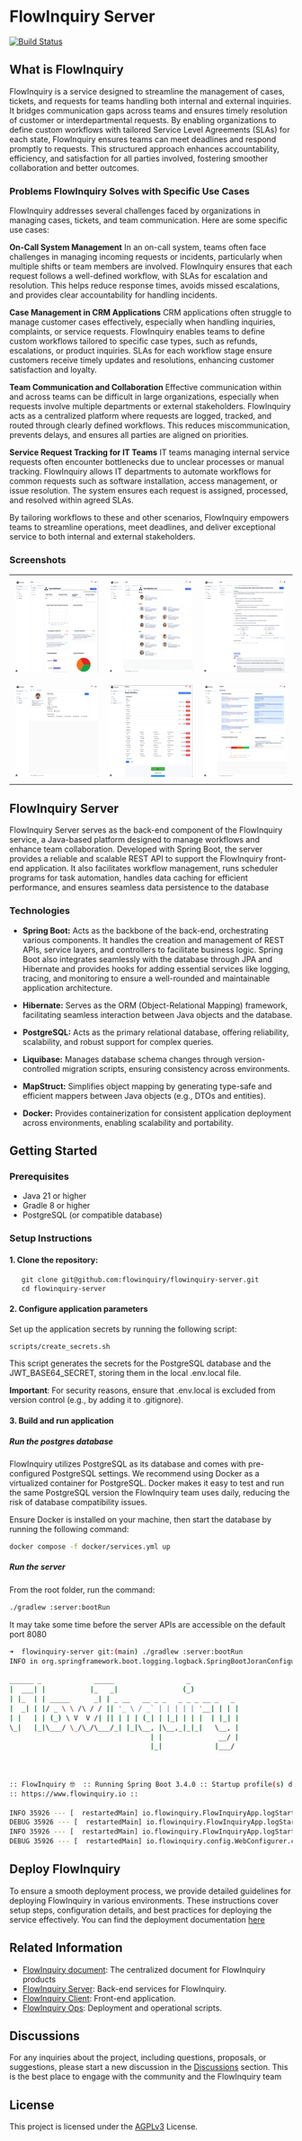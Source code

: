 # FlowInquiry Server
[![Build Status](https://github.com/flowinquiry/flowinquiry-server/actions/workflows/gradle.yml/badge.svg)](https://github.com/flowinquiry/flowinquiry-server/actions/workflows/gradle.yml)

## What is FlowInquiry

FlowInquiry is a service designed to streamline the management of cases, tickets, and requests for teams handling both internal and external inquiries. It bridges communication gaps across teams and ensures timely resolution of customer or interdepartmental requests. By enabling organizations to define custom workflows with tailored Service Level Agreements (SLAs) for each state, FlowInquiry ensures teams can meet deadlines and respond promptly to requests. This structured approach enhances accountability, efficiency, and satisfaction for all parties involved, fostering smoother collaboration and better outcomes.

### Problems FlowInquiry Solves with Specific Use Cases

FlowInquiry addresses several challenges faced by organizations in managing cases, tickets, and team communication. Here are some specific use cases:

**On-Call System Management**
In an on-call system, teams often face challenges in managing incoming requests or incidents, particularly when multiple shifts or team members are involved. FlowInquiry ensures that each request follows a well-defined workflow, with SLAs for escalation and resolution. This helps reduce response times, avoids missed escalations, and provides clear accountability for handling incidents.

**Case Management in CRM Applications**
CRM applications often struggle to manage customer cases effectively, especially when handling inquiries, complaints, or service requests. FlowInquiry enables teams to define custom workflows tailored to specific case types, such as refunds, escalations, or product inquiries. SLAs for each workflow stage ensure customers receive timely updates and resolutions, enhancing customer satisfaction and loyalty.

**Team Communication and Collaboration**
Effective communication within and across teams can be difficult in large organizations, especially when requests involve multiple departments or external stakeholders. FlowInquiry acts as a centralized platform where requests are logged, tracked, and routed through clearly defined workflows. This reduces miscommunication, prevents delays, and ensures all parties are aligned on priorities.

**Service Request Tracking for IT Teams**
IT teams managing internal service requests often encounter bottlenecks due to unclear processes or manual tracking. FlowInquiry allows IT departments to automate workflows for common requests such as software installation, access management, or issue resolution. The system ensures each request is assigned, processed, and resolved within agreed SLAs.

By tailoring workflows to these and other scenarios, FlowInquiry empowers teams to streamline operations, meet deadlines, and deliver exceptional service to both internal and external stakeholders.

### Screenshots

<table>
  <tr>
    <td style="padding: 10px; text-align: center;">
      <a href="assets/team_dashboard.png">
        <img src="assets/team_dashboard_thumbnail.png" alt="Team Dashboard">
      </a>
    </td>
    <td style="padding: 10px; text-align: center;">
      <a href="assets/team_members.png">
        <img src="assets/team_members_thumbnail.png" alt="Team Members">
      </a>
    </td>
    <td style="padding: 10px; text-align: center;">
      <a href="assets/ticket_view.png">
        <img src="assets/ticket_view_thumbnail.png" alt="Ticket View">
      </a>
    </td>
  </tr>
  <tr>
    <td style="padding: 10px; text-align: center;">
      <a href="assets/user_view.png">
        <img src="assets/user_view_thumbnail.png" alt="User View">
      </a>
    </td>
    <td style="padding: 10px; text-align: center;">
      <a href="assets/workflow_customization.png">
        <img src="assets/workflow_customization_thumbnail.png" alt="Workflow Customization">
      </a>
    </td>
    <td style="padding: 10px; text-align: center;">
      <a href="assets/workspace_dashboard.png">
        <img src="assets/workspace_dashboard_thumbnail.png" alt="Workspace Dashboard">
      </a>
    </td>
  </tr>
</table>

## FlowInquiry Server

FlowInquiry Server serves as the back-end component of the FlowInquiry service, a Java-based platform designed to manage workflows and enhance team collaboration. Developed with Spring Boot, the server provides a reliable and scalable REST API to support the FlowInquiry front-end application. It also facilitates workflow management, runs scheduler programs for task automation, handles data caching for efficient performance, and ensures seamless data persistence to the database

### Technologies

* **Spring Boot:** Acts as the backbone of the back-end, orchestrating various components. It handles the creation and management of REST APIs, service layers, and controllers to facilitate business logic. Spring Boot also integrates seamlessly with the database through JPA and Hibernate and provides hooks for adding essential services like logging, tracing, and monitoring to ensure a well-rounded and maintainable application architecture.

* **Hibernate:** Serves as the ORM (Object-Relational Mapping) framework, facilitating seamless interaction between Java objects and the database.

* **PostgreSQL:** Acts as the primary relational database, offering reliability, scalability, and robust support for complex queries.

* **Liquibase:** Manages database schema changes through version-controlled migration scripts, ensuring consistency across environments.

* **MapStruct:** Simplifies object mapping by generating type-safe and efficient mappers between Java objects (e.g., DTOs and entities).

* **Docker:** Provides containerization for consistent application deployment across environments, enabling scalability and portability.


## Getting Started

### Prerequisites
* Java 21 or higher
* Gradle 8 or higher
* PostgreSQL (or compatible database)

### Setup Instructions

#### 1. Clone the repository:
```
   git clone git@github.com:flowinquiry/flowinquiry-server.git
   cd flowinquiry-server
```
#### 2. Configure application parameters

   Set up the application secrets by running the following script:
```bash
scripts/create_secrets.sh
```
This script generates the secrets for the PostgreSQL database and the JWT_BASE64_SECRET, storing them in the local .env.local file.

**Important**: For security reasons, ensure that .env.local is excluded from version control (e.g., by adding it to .gitignore).

#### 3. Build and run application

##### Run the postgres database

FlowInquiry utilizes PostgreSQL as its database and comes with pre-configured PostgreSQL settings. We recommend using Docker as a virtualized container for PostgreSQL. Docker makes it easy to test and run the same PostgreSQL version the FlowInquiry team uses daily, reducing the risk of database compatibility issues.

Ensure Docker is installed on your machine, then start the database by running the following command:
```bash
docker compose -f docker/services.yml up
```

##### Run the server

From the root folder, run the command:
```bash
./gradlew :server:bootRun
```
It may take some time before the server APIs are accessible on the default port 8080
```bash
➜  flowinquiry-server git:(main) ./gradlew :server:bootRun
INFO in org.springframework.boot.logging.logback.SpringBootJoranConfigurator@5618d5e5 - Registering current configuration as safe fallback point

______ _             _____                  _
|  ___| |           |_   _|                (_)
| |_  | | _____      _| | _ __   __ _ _   _ _ _ __ _   _
|  _| | |/ _ \ \ /\ / / || '_ \ / _` | | | | | '__| | | |
| |   | | (_) \ V  V /| || | | | (_| | |_| | | |  | |_| |
\_|   |_|\___/ \_/\_/\___/_| |_|\__, |\__,_|_|_|   \__, |
                                   | |              __/ |
                                   |_|             |___/



:: FlowInquiry 🤓  :: Running Spring Boot 3.4.0 :: Startup profile(s) dev ::
:: https://www.flowinquiry.io ::

INFO 35926 --- [  restartedMain] io.flowinquiry.FlowInquiryApp.logStarting:53 : Starting FlowInquiryApp using Java 21.0.5 with PID 35926 
DEBUG 35926 --- [  restartedMain] io.flowinquiry.FlowInquiryApp.logStarting:54 : Running with Spring Boot v3.4.0, Spring v6.2.0 
INFO 35926 --- [  restartedMain] io.flowinquiry.FlowInquiryApp.logStartupProfileInfo:658 : The following 1 profile is active: "dev" 
DEBUG 35926 --- [  restartedMain] io.flowinquiry.config.WebConfigurer.corsFilter:88 : Registering CORS filter 
```

## Deploy FlowInquiry
To ensure a smooth deployment process, we provide detailed guidelines for deploying FlowInquiry in various environments. These instructions cover setup steps, configuration details, and best practices for deploying the service effectively. You can find the deployment documentation [here](https://docs.flowinquiry.io/developer_guides/deployment)

## Related Information
- [FlowInquiry document](https://docs.flowinquiry.io): The centralized document for FlowInquiry products
- [FlowInquiry Server](https://github.com/flowinquiry/flowinquiry-server): Back-end services for FlowInquiry.
- [FlowInquiry Client](https://github.com/flowinquiry/flowinquiry-frontend): Front-end application.
- [FlowInquiry Ops](https://github.com/flowinquiry/flowinquiry-ops): Deployment and operational scripts.


## Discussions
For any inquiries about the project, including questions, proposals, or suggestions, please start a new discussion in the [Discussions](https://github.com/flowinquiry/flowinquiry-server/discussions) section. This is the best place to engage with the community and the FlowInquiry team

## License
This project is licensed under the [AGPLv3](LICENSE) License.